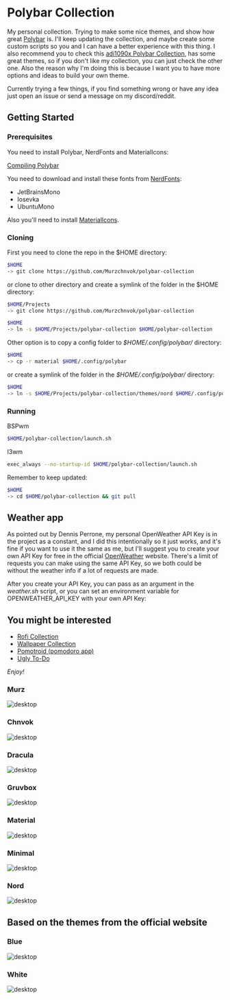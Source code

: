 # Polybar Collection

My personal collection. Trying to make some nice themes, and show how great [Polybar](https://github.com/polybar/polybar) is. I'll keep updating the collection, and maybe create some custom scripts so you and I can have a better experience with this thing. I also recommend you to check this [adi1090x Polybar Collection](https://github.com/adi1090x/polybar-themes), has some great themes, so if you don't like my collection, you can just check the other one. Also the reason why I'm doing this is because I want you to have more options and ideas to build your own theme.

Currently trying a few things, if you find something wrong or have any idea just open an issue or send a message on my discord/reddit.

## Getting Started

### Prerequisites

You need to install Polybar, NerdFonts and MaterialIcons:

[Compiling Polybar](https://github.com/polybar/polybar/wiki/Compiling)

You need to download and install these fonts from [NerdFonts](https://www.nerdfonts.com/font-downloads):

- JetBrainsMono
- Iosevka
- UbuntuMono

Also you'll need to install [MaterialIcons](https://github.com/google/material-design-icons).

### Cloning

First you need to clone the repo in the \$HOME directory:

```bash
$HOME
-> git clone https://github.com/Murzchnvok/polybar-collection
```

or clone to other directory and create a symlink of the folder in the \$HOME directory:

```bash
$HOME/Projects
-> git clone https://github.com/Murzchnvok/polybar-collection

$HOME
-> ln -s $HOME/Projects/polybar-collection $HOME/polybar-collection
```

Other option is to copy a config folder to _\$HOME/.config/polybar/_ directory:

```bash
$HOME
-> cp -r material $HOME/.config/polybar
```

or create a symlink of the folder in the _\$HOME/.config/polybar/_ directory:

```bash
$HOME
-> ln -s $HOME/Projects/polybar-collection/themes/nord $HOME/.config/polybar/
```

### Running

BSPwm

```bash
$HOME/polybar-collection/launch.sh
```

I3wm

```bash
exec_always --no-startup-id $HOME/polybar-collection/launch.sh
```

Remember to keep updated:

```bash
$HOME
-> cd $HOME/polybar-collection && git pull
```

## Weather app

As pointed out by Dennis Perrone, my personal OpenWeather API Key is in the project as a constant, and I did this intentionally so it just works, and it's fine if you want to use it the same as me, but I'll suggest you to create your own API Key for free in the official [OpenWeather](https://openweathermap.org/api) website. There's a limit of requests you can make using the same API Key, so we both could be without the weather info if a lot of requests are made.

After you create your API Key, you can pass as an argument in the _weather.sh_ script, or you can set an environment variable for OPENWEATHER_API_KEY with your own API Key:

## You might be interested

- [Rofi Collection](https://github.com/Murzchnvok/rofi-collection)
- [Wallpaper Collection](https://drive.google.com/drive/folders/1o1qjRgkJtnF_8uGB1z6MRsQUjWinHUsw?usp=sharing)
- [Pomotroid (pomodoro app)](https://github.com/Splode/pomotroid)
- [Ugly To-Do](https://github.com/Murzchnvok/ugly-todo)

_Enjoy!_

### Murz

![desktop](screenshots/murz/desktop.png)

### Chnvok

![desktop](screenshots/chnvok/desktop.png)

### Dracula

![desktop](screenshots/dracula/desktop.png)

### Gruvbox

![desktop](screenshots/gruvbox/desktop.png)

### Material

![desktop](screenshots/material/desktop.png)

### Minimal

![desktop](screenshots/minimal/desktop.png)

### Nord

![desktop](screenshots/nord/desktop.png)

## Based on the themes from the official website

### Blue

![desktop](screenshots/blue/desktop.png)

### White

![desktop](screenshots/white/desktop.png)
